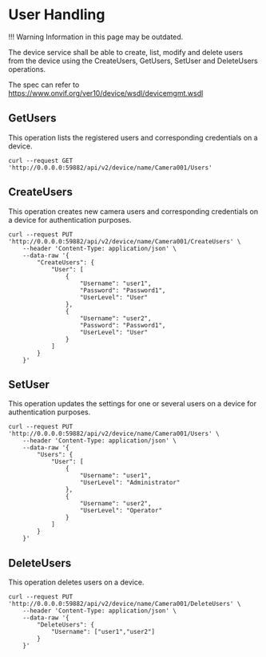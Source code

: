 # User Handling

!!! Warning
      Information in this page may be outdated.

The device service shall be able to create, list, modify and delete users from the device using the CreateUsers, GetUsers, SetUser and DeleteUsers operations.

The spec can refer to https://www.onvif.org/ver10/device/wsdl/devicemgmt.wsdl

## GetUsers
This operation lists the registered users and corresponding credentials on a device.
```shell
curl --request GET 'http://0.0.0.0:59882/api/v2/device/name/Camera001/Users'
```

## CreateUsers
This operation creates new camera users and corresponding credentials on a device for authentication purposes.
```shell
curl --request PUT 'http://0.0.0.0:59882/api/v2/device/name/Camera001/CreateUsers' \
    --header 'Content-Type: application/json' \
    --data-raw '{
        "CreateUsers": {
            "User": [
                {
                    "Username": "user1",
                    "Password": "Password1",
                    "UserLevel": "User"
                },
                {
                    "Username": "user2",
                    "Password": "Password1",
                    "UserLevel": "User"
                }
            ]
        }
    }'
```

## SetUser
This operation updates the settings for one or several users on a device for authentication purposes.
```shell
curl --request PUT 'http://0.0.0.0:59882/api/v2/device/name/Camera001/Users' \
    --header 'Content-Type: application/json' \
    --data-raw '{
        "Users": {
            "User": [
                {
                    "Username": "user1",
                    "UserLevel": "Administrator"
                },
                {
                    "Username": "user2",
                    "UserLevel": "Operator"
                }
            ]
        }
    }'
```

## DeleteUsers
This operation deletes users on a device.
```shell
curl --request PUT 'http://0.0.0.0:59882/api/v2/device/name/Camera001/DeleteUsers' \
    --header 'Content-Type: application/json' \
    --data-raw '{
        "DeleteUsers": {
            "Username": ["user1","user2"]
        }
    }'
```


